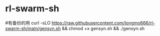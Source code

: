 # rl-swarm-sh

#有备份的用
curl -sLO https://raw.githubusercontent.com/longmo666/rl-swarm-sh/main/gensyn.sh && chmod +x gensyn.sh && ./gensyn.sh
